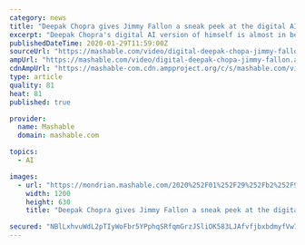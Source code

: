 ```yaml
---
category: news
title: "Deepak Chopra gives Jimmy Fallon a sneak peek at the digital AI version of himself"
excerpt: "Deepak Chopra's digital AI version of himself is almost in beta, and Jimmy Fallon got to take it for a quick spin. The author, who announced the 'Digital Deepak' project in December, gave Jimmy Fallon a sneak preview on The Tonight Show Tuesday, taking the host, The Roots, and the audience through a very swift meditation (it's only a few seconds)."
publishedDateTime: 2020-01-29T11:59:00Z
sourceUrl: "https://mashable.com/video/digital-deepak-chopa-jimmy-fallon/"
ampUrl: "https://mashable.com/video/digital-deepak-chopa-jimmy-fallon.amp"
cdnAmpUrl: "https://mashable-com.cdn.ampproject.org/c/s/mashable.com/video/digital-deepak-chopa-jimmy-fallon.amp"
type: article
quality: 81
heat: 81
published: true

provider:
  name: Mashable
  domain: mashable.com

topics:
  - AI

images:
  - url: "https://mondrian.mashable.com/2020%252F01%252F29%252Fb2%252F973b166d53074d139f63b2d872c3a497.a04a7.png%252F1200x630.png?signature=AcyQ4VQYvny-pagLhgr44499WAM="
    width: 1200
    height: 630
    title: "Deepak Chopra gives Jimmy Fallon a sneak peek at the digital AI version of himself"

secured: "NBlLxhvuWdL2pTIyWoFbr5YPphqSRfqmGrzJSliOK583LJAfvfjbxbdmyfVw7Y+Kl3v/hM0MjhC080i098EsSg1dbJ02YUnJLLq3EylcMpsaz7dNBaQiK1DUh+SA3Z//i+HzjYJFh9Yc2EE/cR2it+gHoXpOz/I6+miJ157TvY6CeJNEa10zxB+HwB50uiGMUz5X2bmbMA25CCAKdDlzVwafowEawf7pobHzqKztoQWTUdlVZEdCCGjTTpbyqTfYUrcGhL29ZUW1QN/Dt+wbQ3/+ElLye3ihS0BMFIVaATa6yXcJGcfd8nFw8RJZUvrPsCGlvCMXPMvbuzzs1nRE2yZaJn95kvio4qo5e1O7kgEiJE/btJi2zxjdCDgK+ylWeSvj2JOWr+Rn1V6QRpNO44lv2v6xtlmXpHadyOKa8XaASUTQLsYNTC5xoyvrti6pOvx3lSIcx3OSDJPKyCSA/Df8udbx7GDKCNEnrr+IM1o=;T5yMYvGGc1syh1SJMDokHA=="
---
```


